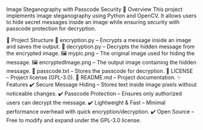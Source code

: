 Image Steganography with Passcode Security
📌 Overview
This project implements image steganography using Python and OpenCV. It allows users to hide secret messages inside an image while ensuring security with passcode protection for decryption.

📂 Project Structure
📜 encryption.py – Encrypts a message inside an image and saves the output.
📜 decryption.py – Decrypts the hidden message from the encrypted image.
🖼️ mypic.png – The original image used for hiding the message.
🖼️ encryptedImage.png – The output image containing the hidden message.
🔑 passcode.txt – Stores the passcode for decryption.
📄 LICENSE – Project license (GPL-3.0).
📖 README.md – Project documentation.
✨ Features
✔️ Secure Message Hiding – Stores text inside image pixels without noticeable changes.
✔️ Passcode Protection – Ensures only authorized users can decrypt the message.
✔️ Lightweight & Fast – Minimal performance overhead with quick encryption/decryption.
✔️ Open Source – Free to modify and expand under the GPL-3.0 license.
